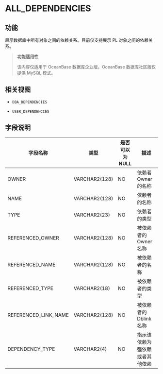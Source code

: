 ALL_DEPENDENCIES 
=====================================

功能 
-----------------------

展示数据库中所有对象之间的依赖关系。目前仅支持展示 PL 对象之间的依赖关系。

> **功能适用性**
>
> 该内容仅适用于 OceanBase 数据库企业版。OceanBase 数据库社区版仅提供 MySQL 模式。

相关视图 
-------------------------

* `DBA_DEPENDENCIES`

  

* `USER_DEPENDENCIES`

  




字段说明 
-------------------------



|       **字段名称**       |    **类型**     | **是否可以为 NULL** |     **描述**      |
|----------------------|---------------|----------------|-----------------|
| OWNER                | VARCHAR2(128) | NO             | 依赖者 Owner 的名称   |
| NAME                 | VARCHAR2(128) | NO             | 依赖者的名称          |
| TYPE                 | VARCHAR2(23)  | NO             | 依赖者的类型          |
| REFERENCED_OWNER     | VARCHAR2(128) | NO             | 被依赖者的 Owner 名称  |
| REFERENCED_NAME      | VARCHAR2(128) | NO             | 被依赖者的名称         |
| REFERENCED_TYPE      | VARCHAR2(18)  | NO             | 被依赖者的类型         |
| REFERENCED_LINK_NAME | VARCHAR2(128) | NO             | 被依赖者的 Dblink 名称 |
| DEPENDENCY_TYPE      | VARCHAR2(4)   | NO             | 指示该依赖为强依赖或者其他依赖 |


